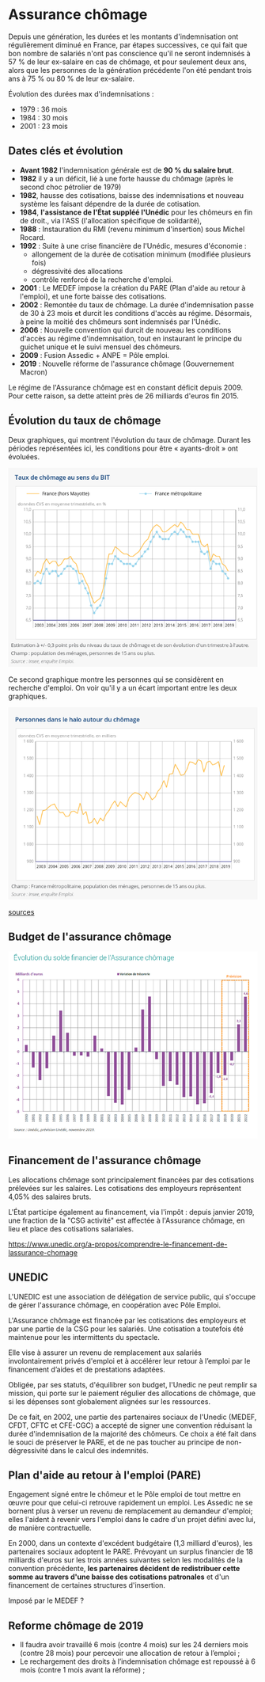 # Assurance chômage

Depuis une génération, les durées et les montants d'indemnisation ont régulièrement diminué en France, par étapes successives, ce qui fait que bon nombre de salariés n'ont pas conscience qu'il ne seront indemnisés à 57 % de leur ex-salaire en cas de chômage, et pour seulement deux ans, alors que les personnes de la génération précédente l'on été pendant trois ans à 75 % ou 80 % de leur ex-salaire. 

Évolution des durées max d'indemnisations :
 - 1979 : 36 mois
 - 1984 : 30 mois
 - 2001 : 23 mois

## Dates clés et évolution

- **Avant 1982** l'indemnisation générale est de **90 % du salaire brut**.
- **1982**  il y a un déficit, lié à une forte hausse du chômage (après le second choc pétrolier de 1979)
- **1982**, hausse des cotisations, baisse des indemnisations et nouveau système les faisant dépendre de la durée de cotisation.
- **1984**, **l'assistance de l'État suppléé l'Unédic** pour les chômeurs en fin de droit., via l'ASS (l'allocation spécifique de solidarité),
- **1988** : Instauration du RMI (revenu minimum d'insertion) sous Michel Rocard.
- **1992** : Suite à une crise financière de l'Unédic, mesures d'économie :
    - allongement de la durée de cotisation minimum (modifiée plusieurs fois)
    - dégressivité des allocations
    - contrôle renforcé de la recherche d'emploi.
- **2001** : Le MEDEF impose la création du PARE (Plan d'aide au retour à l'emploi), et une forte baisse des cotisations.
- **2002** :  Remontée du taux de chômage. La durée d'indemnisation passe de 30 à 23 mois et durcit les conditions d'accès au régime. Désormais, à peine la moitié des chômeurs sont indemnisés par l'Unédic.
- **2006** : Nouvelle convention qui durcit de nouveau les conditions d'accès au régime d'indemnisation, tout en instaurant le principe du guichet unique et le suivi mensuel des chômeurs.
- **2009** : Fusion Assedic + ANPE = Pôle emploi.
- **2019** : Nouvelle réforme de l'assurance chômage (Gouvernement Macron)

Le régime de l'Assurance chômage est en constant déficit depuis 2009. Pour cette raison, sa dette atteint près de 26 milliards d'euros fin 2015. 

## Évolution du taux de chômage

Deux graphiques, qui montrent l'évolution du taux de chômage. Durant les périodes représentées ici, les conditions pour être « ayants-droit » ont évoluées. 

![Personnes considérées en recherche d'emploi](/images/chomage/taux-chomage.png)

Ce second graphique montre les personnes qui se considèrent en recherche d'emploi. On voir qu'il y a un écart important entre les deux graphiques.

![Personnes qui se disent en recherche d'emploi](/images/chomage/halo-chomage.png)

[sources](https://www.insee.fr/fr/statistiques/4201123#graphique-chomage-g1-fr)

## Budget de l'assurance chômage

![](/images/chomage/dette-chomage.png)

## Financement de l'assurance chômage

Les allocations chômage sont principalement financées par des cotisations prélevées sur les salaires. Les cotisations des employeurs représentent 4,05% des salaires bruts.

L'État participe également au financement, via l'impôt : depuis janvier 2019, une fraction de la "CSG activité" est affectée à l'Assurance chômage, en lieu et place des cotisations salariales. 

https://www.unedic.org/a-propos/comprendre-le-financement-de-lassurance-chomage

## UNEDIC

L'UNEDIC est une association de délégation de service public, qui s'occupe de gérer l'assurance chômage, en coopération avec Pôle Emploi.

L'Assurance chômage est financée par les cotisations des employeurs et par une partie de la CSG pour les salariés. Une cotisation a toutefois été maintenue pour les intermittents du spectacle.

Elle vise à assurer un revenu de remplacement aux salariés involontairement privés d'emploi et à accélérer leur retour à l’emploi par le financement d’aides et de prestations adaptées. 

Obligée, par ses statuts, d'équilibrer son budget, l'Unedic ne peut remplir sa mission, qui porte sur le paiement régulier des allocations de chômage, que si les dépenses sont globalement alignées sur les ressources.

De ce fait, en 2002, une partie des partenaires sociaux de l'Unedic (MEDEF, CFDT, CFTC et CFE-CGC) a accepté de signer une convention réduisant la durée d'indemnisation de la majorité des chômeurs. Ce choix a été fait dans le souci de préserver le PARE, et de ne pas toucher au principe de non-dégressivité dans le calcul des indemnités. 

## Plan d'aide au retour à l'emploi (PARE)

Engagement signé entre le chômeur et le Pôle emploi de tout mettre en œuvre pour que celui-ci retrouve rapidement un emploi. Les Assedic ne se bornent plus à verser un revenu de remplacement au demandeur d'emploi; elles l'aident à revenir vers l'emploi dans le cadre d'un projet défini avec lui, de manière contractuelle.

En 2000, dans un contexte d'excédent budgétaire (1,3 milliard d'euros), les partenaires sociaux adoptent le PARE. Prévoyant un surplus financier de 18 milliards d'euros sur les trois années suivantes selon les modalités de la convention précédente, **les partenaires décident de redistribuer cette somme au travers d'une baisse des cotisations patronales** et d'un financement de certaines structures d'insertion. 

Imposé par le MEDEF ?

## Reforme chômage de 2019

- Il faudra avoir travaillé 6 mois (contre 4 mois) sur les 24 derniers mois (contre 28 mois) pour percevoir une allocation de retour à l’emploi ;
- Le rechargement des droits à l’indemnisation chômage est repoussé à 6 mois (contre 1 mois avant la réforme) ;
